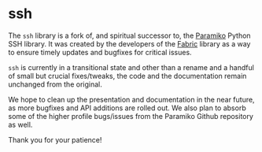 # ssh

The `ssh` library is a fork of, and spiritual successor to, the
[Paramiko](http://www.lag.net/paramiko/) Python SSH library. It was created by
the developers of the [Fabric](http://fabfile.org) library as a way to ensure
timely updates and bugfixes for critical issues.

`ssh` is currently in a transitional state and other than a rename and a
handful of small but crucial fixes/tweaks, the code and the documentation
remain unchanged from the original.

We hope to clean up the presentation and documentation in the near future, as
more bugfixes and API additions are rolled out. We also plan to absorb some of
the higher profile bugs/issues from the Paramiko Github repository as well.

Thank you for your patience!

